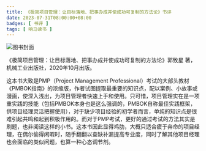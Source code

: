 ```yaml
---
title: 《极简项目管理：让目标落地、把事办成并使成功可复制的方法论》书评
date: 2023-07-31T08:00:00+08:00
badges: [ 书评 ]
tags: [ 响马读书 ]
---
```


<div class="p-3 text-center">
  <img class="img-fluid" src="/images/2023/0731/book-cover.png" alt="图书封面" style="max-width:400px; max-height:400px;">
</div>

《极简项目管理：让目标落地、把事办成并使成功可复制的方法论》郭致星 著，机械工业出版社，2020年10月出版。

这本书大致是PMP（Project Management Professional）考试的大部头教材《PMBOK指南》的浓缩版，作者试图提取最重要的知识点，配以案例、小故事或漫画，使深入浅出，为项目管理者快速上手和使用。只可惜，项目管理实在是一项重实践的技能（包括PMBOK本身也是这么强调的，PMBOK自称最佳实践框架，供项目经理灵活把握使用），对于缺少项目经验的初学者而言，单纯的知识点是很难引起共鸣和起到积极作用的。而对于PMP考试，更好的通过考试的方法其实是刷题，也非阅读这样的小书。这本书因此显得鸡肋，大概只适合疲于奔命的项目经理，在偶尔偷得闲暇时，随手翻翻以查缺补漏提高专业度，同时了解其他项目经理也会面临的类似问题，也算一种心态调节剂。

